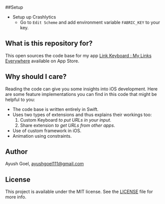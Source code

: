 
##Setup

* Setup up Crashlytics
  * Go to `Edit Scheme` and add environment variable `FABRIC_KEY` to your key.

## What is this repository for?

This open sources the code base for my app [Link Keyboard : My Links Everywhere](https://itunes.apple.com/in/app/link-keyboard-my-links-everywhere/id1098798450) available on App Store.

## Why should I care?

Reading the code can give you some insights into iOS development. Here are some feature implementations you can find in this code that might be helpful to you:

* The code base is written entirely in Swift.
* Uses two types of extensions and thus explains their workings too:
    1. Custom Keyboard *to put URLs in your input*.
    2. Share extension *to get URLs from other apps*.
* Use of custom framework in iOS.
* Animation using constraints.

## Author

Ayush Goel, ayushgoel111@gmail.com

## License

This project is available under the MIT license. See the [LICENSE][LICENSE] file for more info.

[LICENSE]: LICENSE
